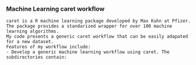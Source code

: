 ### Machine Learning caret workflow

    caret is a R machine learning package developed by Max Kuhn at Pfizer.  
    The package provides a standarized wrapper for over 100 machine learning algorithms.  
    My code presents a generic caret workflow that can be easily adapated for a new dataset.  
    Features of my workflow include:
    - Develop a generic machine learning workflow using caret. The subdirectories contain:

